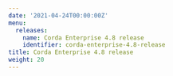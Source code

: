 ```yaml
---
date: '2021-04-24T00:00:00Z'
menu:
  releases:
    name: Corda Enterprise 4.8 release
    identifier: corda-enterprise-4.8-release
title: Corda Enterprise 4.8 release
weight: 20
---
```

